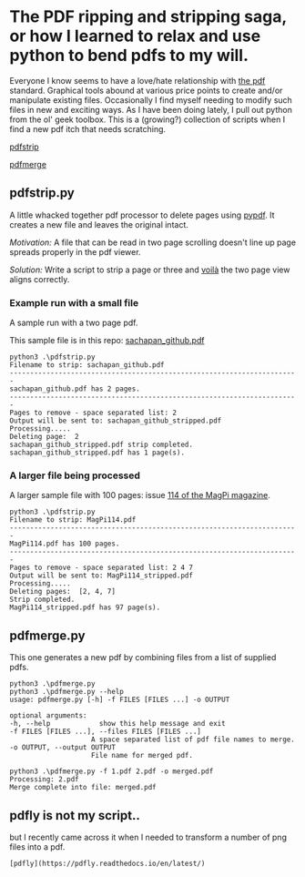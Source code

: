 # The PDF ripping and stripping saga, or how I learned to relax and use python to bend pdfs to my will.

Everyone I know seems to have a love/hate relationship with [the pdf](https://en.wikipedia.org/wiki/PDF) standard.  Graphical tools abound at various price points to create and/or manipulate existing files.  Occasionally I find myself needing to modify such files in new and exciting ways. As I have been doing lately, I pull out python from the ol' geek toolbox.  This is a (growing?) collection of scripts when I find a new pdf itch that needs scratching.

[pdfstrip](##pdfstrip.py)

[pdfmerge](##pdfmerge.py)

## pdfstrip.py

A little whacked together pdf processor to delete pages using [pypdf](https://pypi.org/project/pypdf/).  It creates a new file and leaves the original intact.

*Motivation:* A file that can be read in two page scrolling doesn't line up page spreads properly in the pdf viewer. 

*Solution:* Write a script to strip a page or three and [voilà](https://en.wiktionary.org/wiki/voil%C3%A0) the two page view aligns correctly. 
### Example run with a small file

A sample run with a two page pdf.  

This sample file is in this repo: [sachapan_github.pdf](https://github.com/sachapan/pdfstrip/blob/main/sachapan_github.pdf)

    python3 .\pdfstrip.py
    Filename to strip: sachapan_github.pdf
    -----------------------------------------------------------------------
    sachapan_github.pdf has 2 pages.
    -----------------------------------------------------------------------
    Pages to remove - space separated list: 2
    Output will be sent to: sachapan_github_stripped.pdf
    Processing.....
    Deleting page:  2
    sachapan_github_stripped.pdf strip completed.
    sachapan_github_stripped.pdf has 1 page(s).

### A larger file being processed

A larger sample file with 100 pages: issue [114 of the MagPi magazine](https://magpi.raspberrypi.com/issues/114/pdf/download).

    python3 .\pdfstrip.py
    Filename to strip: MagPi114.pdf
    -----------------------------------------------------------------------
    MagPi114.pdf has 100 pages.
    -----------------------------------------------------------------------
    Pages to remove - space separated list: 2 4 7
    Output will be sent to: MagPi114_stripped.pdf
    Processing.....
    Deleting pages:  [2, 4, 7]
    Strip completed.
    MagPi114_stripped.pdf has 97 page(s).


## pdfmerge.py


This one generates a new pdf by combining files from a list of supplied pdfs.

    python3 .\pdfmerge.py                              
    python3 .\pdfmerge.py --help                       
    usage: pdfmerge.py [-h] -f FILES [FILES ...] -o OUTPUT

    optional arguments:
    -h, --help            show this help message and exit
    -f FILES [FILES ...], --files FILES [FILES ...]
                        A space separated list of pdf file names to merge.
    -o OUTPUT, --output OUTPUT
                        File name for merged pdf.
    
    python3 .\pdfmerge.py -f 1.pdf 2.pdf -o merged.pdf
    Processing: 2.pdf
    Merge complete into file: merged.pdf


## pdfly is not my script..

but I recently came across it when I needed to transform a number of png files into a pdf.

    [pdfly](https://pdfly.readthedocs.io/en/latest/)


